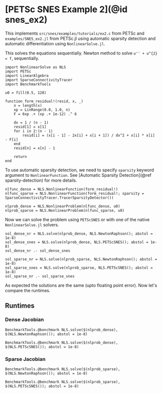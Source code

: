 # [PETSc SNES Example 2](@id snes_ex2)

This implements `src/snes/examples/tutorials/ex2.c` from PETSc and `examples/SNES_ex2.jl`
from PETSc.jl using automatic sparsity detection and automatic differentiation using
`NonlinearSolve.jl`.

This solves the equations sequentially. Newton method to solve
`u'' + u^{2} = f`, sequentially.

```@example snes_ex2
import NonlinearSolve as NLS
import PETSc
import LinearAlgebra
import SparseConnectivityTracer
import BenchmarkTools

u0 = fill(0.5, 128)

function form_residual!(resid, x, _)
    n = length(x)
    xp = LinRange(0.0, 1.0, n)
    F = 6xp .+ (xp .+ 1e-12) .^ 6

    dx = 1 / (n - 1)
    resid[1] = x[1]
    for i in 2:(n - 1)
        resid[i] = (x[i - 1] - 2x[i] + x[i + 1]) / dx^2 + x[i] * x[i] - F[i]
    end
    resid[n] = x[n] - 1

    return
end
```

To use automatic sparsity detection, we need to specify `sparsity` keyword argument to
`NonlinearFunction`. See [Automatic Sparsity Detection](@ref sparsity-detection) for more
details.

```@example snes_ex2
nlfunc_dense = NLS.NonlinearFunction(form_residual!)
nlfunc_sparse = NLS.NonlinearFunction(form_residual!; sparsity = SparseConnectivityTracer.TracerSparsityDetector())

nlprob_dense = NLS.NonlinearProblem(nlfunc_dense, u0)
nlprob_sparse = NLS.NonlinearProblem(nlfunc_sparse, u0)
```

Now we can solve the problem using `PETScSNES` or with one of the native `NonlinearSolve.jl`
solvers.

```@example snes_ex2
sol_dense_nr = NLS.solve(nlprob_dense, NLS.NewtonRaphson(); abstol = 1e-8)
sol_dense_snes = NLS.solve(nlprob_dense, NLS.PETScSNES(); abstol = 1e-8)
sol_dense_nr .- sol_dense_snes
```

```@example snes_ex2
sol_sparse_nr = NLS.solve(nlprob_sparse, NLS.NewtonRaphson(); abstol = 1e-8)
sol_sparse_snes = NLS.solve(nlprob_sparse, NLS.PETScSNES(); abstol = 1e-8)
sol_sparse_nr .- sol_sparse_snes
```

As expected the solutions are the same (upto floating point error). Now let's compare the
runtimes.

## Runtimes

### Dense Jacobian

```@example snes_ex2
BenchmarkTools.@benchmark NLS.solve($(nlprob_dense), $(NLS.NewtonRaphson()); abstol = 1e-8)
```

```@example snes_ex2
BenchmarkTools.@benchmark NLS.solve($(nlprob_dense), $(NLS.PETScSNES()); abstol = 1e-8)
```

### Sparse Jacobian

```@example snes_ex2
BenchmarkTools.@benchmark NLS.solve($(nlprob_sparse), $(NLS.NewtonRaphson()); abstol = 1e-8)
```

```@example snes_ex2
BenchmarkTools.@benchmark NLS.solve($(nlprob_sparse), $(NLS.PETScSNES()); abstol = 1e-8)
```

